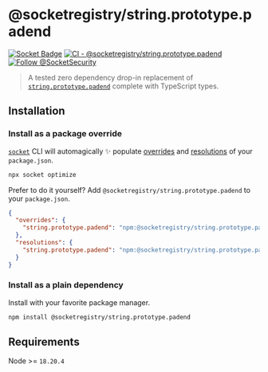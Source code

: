 # @socketregistry/string.prototype.padend

[![Socket Badge](https://socket.dev/api/badge/npm/package/@socketregistry/string.prototype.padend)](https://socket.dev/npm/package/@socketregistry/string.prototype.padend)
[![CI - @socketregistry/string.prototype.padend](https://github.com/SocketDev/socket-registry/actions/workflows/test.yml/badge.svg)](https://github.com/SocketDev/socket-registry/actions/workflows/test.yml)
[![Follow @SocketSecurity](https://img.shields.io/twitter/follow/SocketSecurity?style=social)](https://twitter.com/SocketSecurity)

> A tested zero dependency drop-in replacement of
> [`string.prototype.padend`](https://socket.dev/npm/package/string.prototype.padend)
> complete with TypeScript types.

## Installation

### Install as a package override

[`socket`](https://socket.dev/npm/package/socket) CLI will automagically ✨
populate
[overrides](https://docs.npmjs.com/cli/v9/configuring-npm/package-json#overrides)
and [resolutions](https://yarnpkg.com/configuration/manifest#resolutions) of
your `package.json`.

```sh
npx socket optimize
```

Prefer to do it yourself? Add `@socketregistry/string.prototype.padend` to your
`package.json`.

```json
{
  "overrides": {
    "string.prototype.padend": "npm:@socketregistry/string.prototype.padend@^1"
  },
  "resolutions": {
    "string.prototype.padend": "npm:@socketregistry/string.prototype.padend@^1"
  }
}
```

### Install as a plain dependency

Install with your favorite package manager.

```sh
npm install @socketregistry/string.prototype.padend
```

## Requirements

Node >= `18.20.4`

